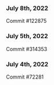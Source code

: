### July 8th, 2022

Commit #122875

### July 5th, 2022

Commit #314353


### July 4th, 2022

Commit #72281
